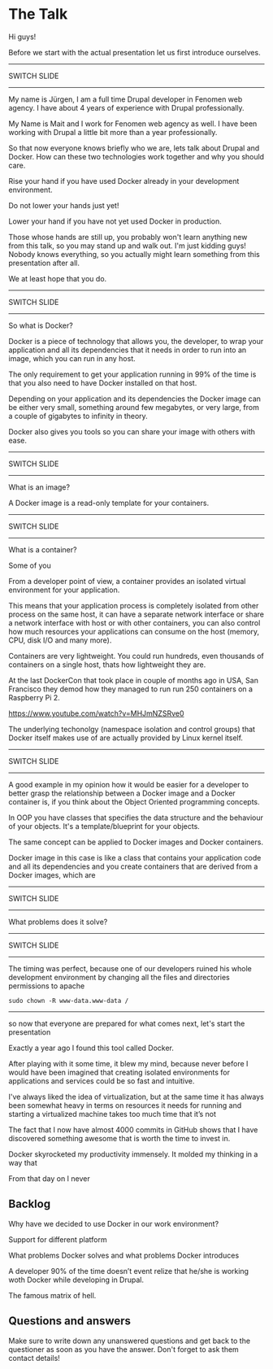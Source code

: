 # The Talk

Hi guys!

Before we start with the actual presentation let us first introduce ourselves.

---

SWITCH SLIDE

---

My name is Jürgen, I am a full time Drupal developer in Fenomen web agency. I 
have about 4 years of experience with Drupal professionally.

My Name is Mait and I work for Fenomen web agency as well. I have been working 
with Drupal a little bit more than a year professionally.

So that now everyone knows briefly who we are, lets talk about Drupal and 
Docker. How can these two technologies work together and why you should care.

Rise your hand if you have used Docker already in your development environment.

Do not lower your hands just yet!

Lower your hand if you have not yet used Docker in production.

Those whose hands are still up, you probably won't learn anything new from this 
talk, so you may stand up and walk out. I'm just kidding guys! Nobody knows 
everything, so you actually might learn something from this presentation after 
all.

We at least hope that you do.

---

SWITCH SLIDE

---

So what is Docker?

Docker is a piece of technology that allows you, the developer, to wrap your 
application and all its dependencies that it needs in order to run into an 
image, which you can run in any host.

The only requirement to get your application running in 99% of the time is that 
you also need to have Docker installed on that host.

Depending on your application and its dependencies the Docker image can be 
either very small, something around few megabytes, or very large, from a couple 
of gigabytes to infinity in theory.

Docker also gives you tools so you can share your image with others with 
ease.

---

SWITCH SLIDE

---

What is an image?

A Docker image is a read-only template for your containers. 

---

SWITCH SLIDE

---

What is a container?

Some of you

From a developer point of view, a container provides an isolated virtual 
environment for your application.

This means that your application process is completely isolated from other 
process on the same host, it can have a separate network interface or share a 
network interface with host or with other containers, you can also control how 
much resources your applications can consume on the host 
(memory, CPU, disk I/O and many more).

Containers are very lightweight. You could run hundreds, even thousands of 
containers on a single host, thats how lightweight they are.

At the last DockerCon that took place in couple of months ago in USA, San Francisco
they demod how they managed to run run 250 containers on a Raspberry Pi 2.

https://www.youtube.com/watch?v=MHJmNZSRve0

The underlying techonolgy (namespace isolation and control groups) that Docker 
itself makes use of are actually provided by Linux kernel itself.

---

SWITCH SLIDE

---

A good example in my opinion how it would be easier for a developer to better 
grasp the relationship between a Docker image and a Docker container is, if you 
think about the Object Oriented programming concepts.

In OOP you have classes that specifies the data structure and the behaviour of 
your objects. It's a template/blueprint for your objects.

The same concept can be applied to Docker images and Docker containers.

Docker image in this case is like a class that contains your application code 
and all its dependencies and you create containers that are derived from a 
Docker images, which are 

---

SWITCH SLIDE

---

What problems does it solve?

---

SWITCH SLIDE

---

The timing was perfect, because one of our developers ruined his whole development environment by changing all the files and directories permissions to apache

    sudo chown -R www-data.www-data /

---

so now that everyone are prepared for what comes next, let's start the presentation

Exactly a year ago I found this tool called Docker.

After playing with it some time, it blew my mind, because never before I would have been imagined that creating isolated environments
for applications and services could be so fast and intuitive.

I've always liked the idea of virtualization, but at the same time it has always been somewhat heavy in terms on resources it needs for running and starting a virtualized machine takes too much time that it’s not 

The fact that I now have almost 4000 commits in GitHub shows that I have discovered something awesome that is worth the time to invest in.

Docker skyrocketed my productivity immensely. It molded my thinking in a way that

From that day on I never



## Backlog

Why have we decided to use Docker in our work environment?

Support for different platform

What problems Docker solves and what problems Docker introduces

A developer 90% of the time doesn’t event relize that he/she is working woth Docker while developing in Drupal.

The famous matrix of hell.

## Questions and answers

Make sure to write down any unanswered questions and get back to the questioner as soon as you have the answer. Don't forget to ask them contact details!
